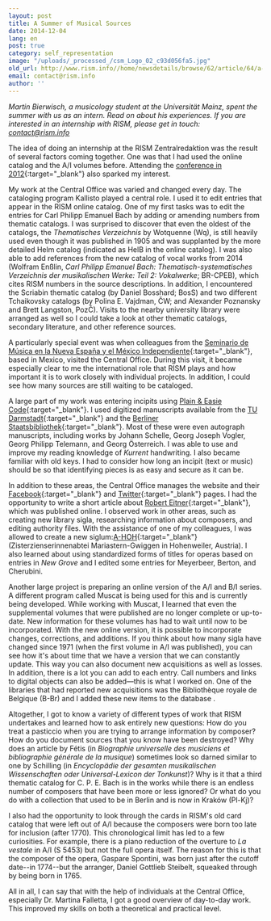 ```yaml
---
layout: post
title: A Summer of Musical Sources
date: 2014-12-04
lang: en
post: true
category: self_representation
image: "/uploads/_processed_/csm_Logo_02_c93d056fa5.jpg"
old_url: http://www.rism.info//home/newsdetails/browse/62/article/64/a-summer-of-musical-sources.html
email: contact@rism.info
author: ''
---
```



_Martin Bierwisch, a musicology student at the Universität Mainz, spent the summer with us as an intern. Read on about his experiences. If you are interested in an internship with RISM, please get in touch: [contact@rism.info](mailto:contact@rism.info "Opens window for sending email")_



The idea of doing an internship at the RISM Zentralredaktion was the result of several factors coming together. One was that I had used the online catalog and the A/I volumes before. Attending the [conference in 2012](http://www.rism.info/en/publications/conference-2012.html){:target="_blank"} also sparked my interest.



My work at the Central Office was varied and changed every day. The cataloging program Kallisto played a central role. I used it to edit entries that appear in the RISM online catalog. One of my first tasks was to edit the entries for Carl Philipp Emanuel Bach by adding or amending numbers from thematic catalogs. I was surprised to discover that even the oldest of the catalogs, the _Thematisches Verzeichnis_ by Wotquenne (Wq), is still heavily used even though it was published in 1905 and was supplanted by the more detailed Helm catalog (indicated as HelB in the online catalog). I was also able to add references from the new catalog of vocal works from 2014 (Wolfram Enßlin, _Carl Philipp Emanuel Bach: Thematisch-systematisches Verzeichnis der musikalischen Werke: Teil 2: Vokalwerke_; BR-CPEB), which cites RISM numbers in the source descriptions. In addition, I encountered the Scriabin thematic catalog (by Daniel Bosshard; BosS) and two different Tchaikovsky catalogs (by Polina E. Vajdman, ČW; and Alexander Poznansky and Brett Langston, PozČ). Visits to the nearby university library were arranged as well so I could take a look at other thematic catalogs, secondary literature, and other reference sources.



A particularly special event was when colleagues from the [Seminario de Música en la Nueva España y el México Independiente](http://musicat.unam.mx/v2013/index.html){:target="_blank"}, based in Mexico, visited the Central Office. During this visit, it became especially clear to me the international role that RISM plays and how important it is to work closely with individual projects. In addition, I could see how many sources are still waiting to be cataloged.



A large part of my work was entering incipits using [Plain & Easie Code](http://www.iaml.info/activities/projects/plain_and_easy_code){:target="_blank"}. I used digitized manuscripts available from the [TU Darmstadt](http://tudigit.ulb.tu-darmstadt.de/show/sammlung23){:target="_blank"} and the [Berliner Staatsbibliothek](http://digital.staatsbibliothek-berlin.de/suche/?DC=musiknoten){:target="_blank"}. Most of these were even autograph manuscripts, including works by Johann Schelle, Georg Joseph Vogler, Georg Philipp Telemann, and Georg Österreich. I was able to use and improve my reading knowledge of _Kurrent_ handwriting. I also became familiar with old keys. I had to consider how long an incipit (text or music) should be so that identifying pieces is as easy and secure as it can be.



In addition to these areas, the Central Office manages the website and their [Facebook](https://www.facebook.com/RISM.info){:target="_blank"} and [Twitter](https://twitter.com/RISM_music){:target="_blank"} pages. I had the opportunity to write a short article about [Robert Eitner](http://www.rism.info/de/startseite/newsdetails/article/64/rism-from-a-to-z-robert-eitner.html){:target="_blank"}, which was published online. I observed work in other areas, such as creating new library sigla, researching information about composers, and editing authority files. With the assistance of one of my colleagues, I was allowed to create a new siglum:[A-HOH](http://www.mariastern-gwiggen.at/){:target="_blank"} (Zisterzienserinnenabtei Mariastern-Gwiggen in Hohenweiler, Austria). I also learned about using standardized forms of titles for operas based on entries in _New Grove_ and I edited some entries for Meyerbeer, Berton, and Cherubini.



Another large project is preparing an online version of the A/I and B/I series. A different program called Muscat is being used for this and is currently being developed. While working with Muscat, I learned that even the supplemental volumes that were published are no longer complete or up-to-date. New information for these volumes has had to wait until now to be incorporated. With the new online version, it is possible to incorporate changes, corrections, and additions. If you think about how many sigla have changed since 1971 (when the first volume in A/I was published), you can see how it's about time that we have a version that we can constantly update. This way you can also document new acquisitions as well as losses. In addition, there is a lot you can add to each entry. Call numbers and links to digital objects can also be added—this is what I worked on. One of the libraries that had reported new acquisitions was the Bibliothèque royale de Belgique (B-Br) and I added these new items to the database .



Altogether, I got to know a variety of different types of work that RISM undertakes and learned how to ask entirely new questions: How do you treat a pasticcio when you are trying to arrange information by composer? How do you document sources that you know have been destroyed? Why does an article by Fétis (in _Biographie universelle des musiciens et bibliographie générale de la musique_) sometimes look so darned similar to one by Schilling (in _Encyclopädie der gesamten musikalischen Wissenschaften oder Universal-Lexicon der Tonkunst_)? Why is it that a third thematic catalog for C. P. E. Bach is in the works while there is an endless number of composers that have been more or less ignored? Or what do you do with a collection that used to be in Berlin and is now in Kraków (Pl-Kj)?

I also had the opportunity to look through the cards in RISM's old card catalog that were left out of A/I because the composers were born too late for inclusion (after 1770). This chronological limit has led to a few curiosities. For example, there is a piano reduction of the overture to _La vestale_ in A/I (S 5453) but not the full opera itself. The reason for this is that the composer of the opera, Gaspare Spontini, was born just after the cutoff date--in 1774--but the arranger, Daniel Gottlieb Steibelt, squeaked through by being born in 1765.



All in all, I can say that with the help of individuals at the Central Office, especially Dr. Martina Falletta, I got a good overview of day-to-day work. This improved my skills on both a theoretical and practical level.





<script type="text/javascript">var switchTo5x=true;</script><script type="text/javascript" src="http://w.sharethis.com/button/buttons.js"></script><script type="text/javascript">stLight.options({publisher: "9b601438-1ce1-49d8-bfd7-9cff5df54c17", doNotHash: false, doNotCopy: false, hashAddressBar: false});</script>


